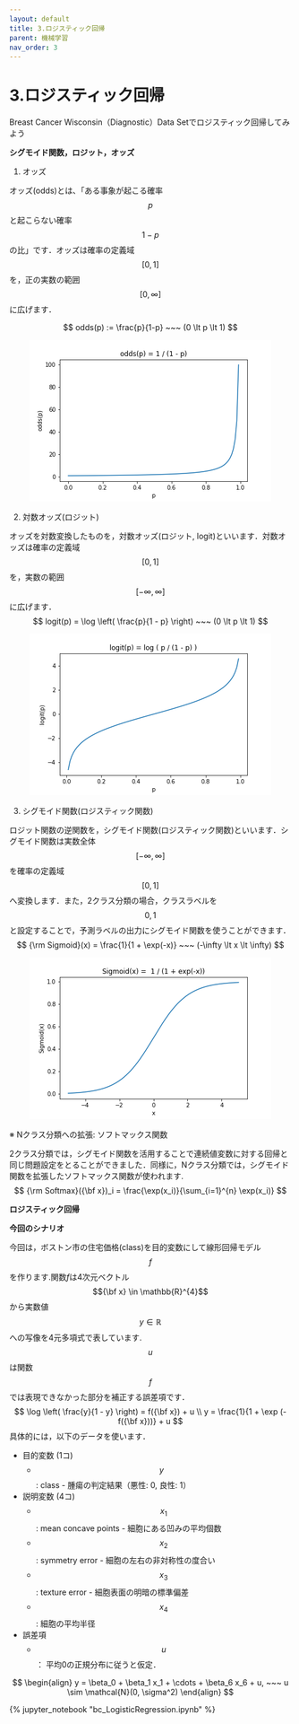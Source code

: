```yaml
---
layout: default
title: 3.ロジスティック回帰
parent: 機械学習
nav_order: 3
---
```


# 3.ロジスティック回帰



Breast Cancer Wisconsin（Diagnostic）Data Setでロジスティック回帰してみよう





**シグモイド関数，ロジット，オッズ**

1. オッズ

オッズ(odds)とは､「ある事象が起こる確率$$p$$と起こらない確率$$1-p$$の比」です．オッズは確率の定義域$$[0,1]$$を，正の実数の範囲$$[0, \infty]$$に広げます．

$$
odds(p) := \frac{p}{1-p} ~~~ (0 \lt p \lt 1)
$$

<p align="center"> 
<img src="./img/odds.png">
</p>

2. 対数オッズ(ロジット)

オッズを対数変換したものを，対数オッズ(ロジット, logit)といいます．対数オッズは確率の定義域$$[0,1]$$を，実数の範囲$$[-\infty, \infty]$$に広げます．
$$
logit(p) = \log \left( \frac{p}{1 - p} \right) ~~~ (0 \lt p \lt 1)
$$

<p align="center"> 
<img src="./img/logit.png">
</p>


3. シグモイド関数(ロジスティック関数)

ロジット関数の逆関数を，シグモイド関数(ロジスティック関数)といいます．シグモイド関数は実数全体$$[-\infty, \infty]$$を確率の定義域$$[0,1]$$へ変換します．また，2クラス分類の場合，クラスラベルを$$0,1$$と設定することで，予測ラベルの出力にシグモイド関数を使うことができます．
$$
{\rm Sigmoid}(x) = \frac{1}{1 + \exp(-x)} ~~~ (-\infty \lt x \lt \infty)
$$

<p align="center"> 
<img src="./img/sigmoid.png">
</p>


※ Nクラス分類への拡張: ソフトマックス関数

2クラス分類では，シグモイド関数を活用することで連続値変数に対する回帰と同じ問題設定をとることができました．同様に，Nクラス分類では，シグモイド関数を拡張したソフトマックス関数が使われます.
$$
{\rm Softmax}({\bf x})_i = \frac{\exp(x_i)}{\sum_{i=1}^{n} \exp(x_i)}
$$


**ロジスティック回帰**





**今回のシナリオ**

今回は，ボストン市の住宅価格(class)を目的変数にして線形回帰モデル$$f$$を作ります.関数$f$は4次元ベクトル$${\bf x} \in \mathbb{R}^{4}$$から実数値$$y \in \mathbb{R}$$への写像を4元多項式で表しています.$$u$$は関数$$f$$では表現できなかった部分を補正する誤差項です．
$$
\log \left( \frac{y}{1 - y} \right) = f({\bf x}) + u \\
y = \frac{1}{1 + \exp (- f({\bf x}))} + u
$$
具体的には，以下のデータを使います．

- 目的変数 (1コ)
  - $$y~ ~ $$ : class - 腫瘍の判定結果（悪性: 0, 良性: 1）
- 説明変数 (4コ)
  - $$x_1$$ : mean concave points - 細胞にある凹みの平均個数
  - $$x_2$$ : symmetry error - 細胞の左右の非対称性の度合い
  - $$x_3$$ : texture error - 細胞表面の明暗の標準偏差
  - $$x_4$$ : 細胞の平均半径
- 誤差項　
  - $$u$$ ： 平均0の正規分布に従うと仮定．

$$
\begin{align}
y = \beta_0 + \beta_1 x_1 + \cdots + \beta_6 x_6 + u, ~~~
u \sim \mathcal{N}(0, \sigma^2)
\end{align}
$$



{% jupyter_notebook "bc_LogisticRegression.ipynb" %}

